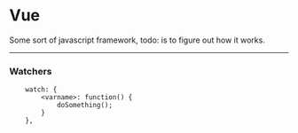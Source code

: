 # Vue

Some sort of javascript framework, todo: is to figure out how it works.

---

### Watchers

```
    watch: {
        <varname>: function() {
            doSomething();
        }
    },

```

